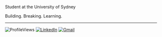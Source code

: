 Student at the University of Sydney

Building. Breaking. Learning.

---

![ProfileViews](https://komarev.com/ghpvc/?username=devanshimirchandani&label=views&color=blueviolet) [![LinkedIn](https://img.shields.io/badge/devanshimirchandani-LinkedIn-blue)](https://www.linkedin.com/in/devanshi-mirchandani/) [![Gmail](https://img.shields.io/badge/devanshi.mirchandani@gmail.com-D14836?style=flat&logo=gmail&logoColor=white)](mailto:devanshi.mirchandani@gmail.com)